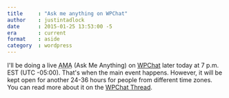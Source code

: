 ```yaml
---
title     : "Ask me anything on WPChat"
author    : justintadlock
date      : 2015-01-25 13:53:00 -5
era       : current
format    : aside
category  : wordpress
---
```


I'll be doing a live <abbr title="Ask Me Anything">AMA</abbr> (Ask Me Anything) on <a href="http://wpchat.com">WPChat</a> later today at 7 p.m. EST (UTC -05:00).  That's when the main event happens.  However, it will be kept open for another 24-36 hours for people from different time zones.  You can read more about it on the <a href="https://wpchat.com/t/announcing-wpchat-amas-and-our-first-guest/571/7">WPChat Thread</a>.
